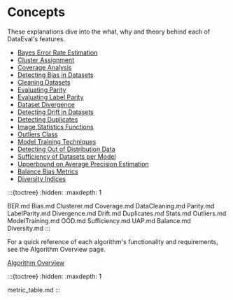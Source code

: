 # Concepts

These explanations dive into the what, why and theory behind each of DataEval's features.

- [Bayes Error Rate Estimation](BER.md)
- [Cluster Assignment](Clusterer.md)
- [Coverage Analysis](Coverage.md)
- [Detecting Bias in Datasets](Bias.md)
- [Cleaning Datasets](DataCleaning.md)
- [Evaluating Parity](Parity.md)
- [Evaluating Label Parity](LabelParity.md)
- [Dataset Divergence](Divergence.md)
- [Detecting Drift in Datasets](Drift.md)
- [Detecting Duplicates](Duplicates.md)
- [Image Statistics Functions](Stats.md)
- [Outliers Class](Outliers.md)
- [Model Training Techniques](ModelTraining.md)
- [Detecting Out of Distribution Data](OOD.md)
- [Sufficiency of Datasets per Model](Sufficiency.md)
- [Upperbound on Average Precision Estimation](UAP.md)
- [Balance Bias Metrics](Balance.md)
- [Diversity Indices](Diversity.md)


:::{toctree}
:hidden:
:maxdepth: 1

BER.md
Bias.md
Clusterer.md
Coverage.md
DataCleaning.md
Parity.md
LabelParity.md
Divergence.md
Drift.md
Duplicates.md
Stats.md
Outliers.md
ModelTraining.md
OOD.md
Sufficiency.md
UAP.md
Balance.md
Diversity.md
:::

For a quick reference of each algorithm's functionality and requirements, see the Algorithm Overview page.

[Algorithm Overview](metric_table.md)

:::{toctree}
:hidden:
:maxdepth: 1

metric_table.md
:::